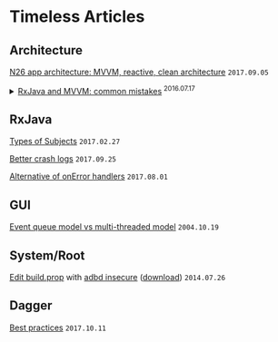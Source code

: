 # Timeless Articles

## Architecture
[N26 app architecture: MVVM, reactive, clean architecture](https://mag.n26.com/reactive-clean-architecture-with-android-architecture-components-685a6682e0ca) `2017.09.05`


<details>
 <summary><a href="http://upday.github.io/blog/mvvm_rx_common_mistakes/">RxJava and MVVM: common mistakes</a><sup> 2016.07.17</sup>
 </summary>
 - Expose (global) view states instead of data/view events. </br>
 - Everything (states: data, updates) should go through the view model.
</details>

## RxJava
[Types of Subjects](https://blog.mindorks.com/understanding-rxjava-subject-publish-replay-behavior-and-async-subject-224d663d452f) `2017.02.27`

[Better crash logs](https://rongi.github.io/kotlin-blog/rxjava/2017/09/25/breadcrumbs-rxjava-error-handling.html) `2017.09.25` 

[Alternative of onError handlers](https://rongi.github.io/kotlin-blog/rxjava/rx/2017/08/01/error-handling-in-rxjava.html) `2017.08.01` 

## GUI
[Event queue model vs multi-threaded model](https://community.oracle.com/blogs/kgh/2004/10/19/multithreaded-toolkits-failed-dream) `2004.10.19`

## System/Root
[Edit build.prop](https://techtuts.info/2014/07/edit-build-prop-using-adb/) with [adbd insecure](https://stackoverflow.com/questions/25271878/android-adbd-cannot-run-as-root-in-production-builds) ([download](https://forum.xda-developers.com/showthread.php?t=1687590)) `2014.07.26`

## Dagger
[Best practices](https://medium.com/square-corner-blog/keeping-the-daggers-sharp-%EF%B8%8F-230b3191c3f) `2017.10.11`
